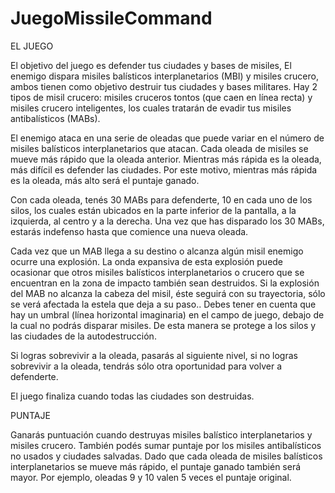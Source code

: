 # JuegoMissileCommand

EL JUEGO

El objetivo del juego es defender tus ciudades y bases de misiles, El enemigo dispara misiles balísticos interplanetarios (MBI) y misiles crucero, ambos tienen como objetivo destruir tus ciudades y bases militares. Hay 2 tipos de misil crucero: misiles cruceros tontos (que caen en línea recta) y misiles crucero inteligentes, los cuales tratarán de evadir tus misiles antibalísticos (MABs). 

El enemigo ataca en una serie de oleadas que puede variar en el número de misiles balísticos interplanetarios que atacan. Cada oleada de misiles se mueve más rápido que la oleada anterior. Mientras más rápida es la oleada, más difícil es defender las ciudades. Por este motivo, mientras más rápida es la oleada, más alto será el puntaje ganado. 

Con cada oleada, tenés 30 MABs para defenderte, 10 en cada uno de los silos, los cuales están ubicados en la parte inferior de la pantalla, a la izquierda, al centro y a la derecha. Una vez que has disparado los 30 MABs, estarás indefenso hasta que comience una nueva oleada.

Cada vez que un MAB llega a su destino o alcanza algún misil enemigo ocurre una explosión. La onda expansiva de esta explosión puede ocasionar que otros misiles balísticos interplanetarios o crucero que se encuentran en la zona de impacto también sean destruidos. Si la explosión del MAB no alcanza la cabeza del misil, éste seguirá con su trayectoria, sólo se verá afectada la estela que deja a su paso..
Debes tener en cuenta que hay un umbral (línea horizontal imaginaria) en el campo de juego, debajo de la cual no podrás disparar misiles. De esta manera se protege a los silos y las ciudades de la autodestrucción.

Si logras sobrevivir a la oleada, pasarás al siguiente nivel, si no logras sobrevivir a la oleada, tendrás sólo otra oportunidad para volver a defenderte.

El juego finaliza cuando todas las ciudades son destruidas.

PUNTAJE

Ganarás puntuación cuando destruyas misiles balístico interplanetarios y misiles crucero. También podés sumar puntaje por los misiles antibalísticos no usados y ciudades salvadas. Dado que cada oleada de misiles balísticos interplanetarios se mueve más rápido, el puntaje ganado también será mayor. Por ejemplo, oleadas 9 y 10 valen 5 veces el puntaje original.
